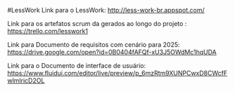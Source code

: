 #LessWork
Link para o LessWork: http://less-work-br.appspot.com/

Link para os artefatos scrum da gerados ao longo do projeto : https://trello.com/lesswork1

Link para Documento de requisitos com cenário para 2025: https://drive.google.com/open?id=0B0404fAFQf-xU3J5OWdMc1hqUDA

Link para o Documento de interface de usuário: https://www.fluidui.com/editor/live/preview/p_6mzRtm9XUNPCwxD8CWcfFwlmlricD2OL

